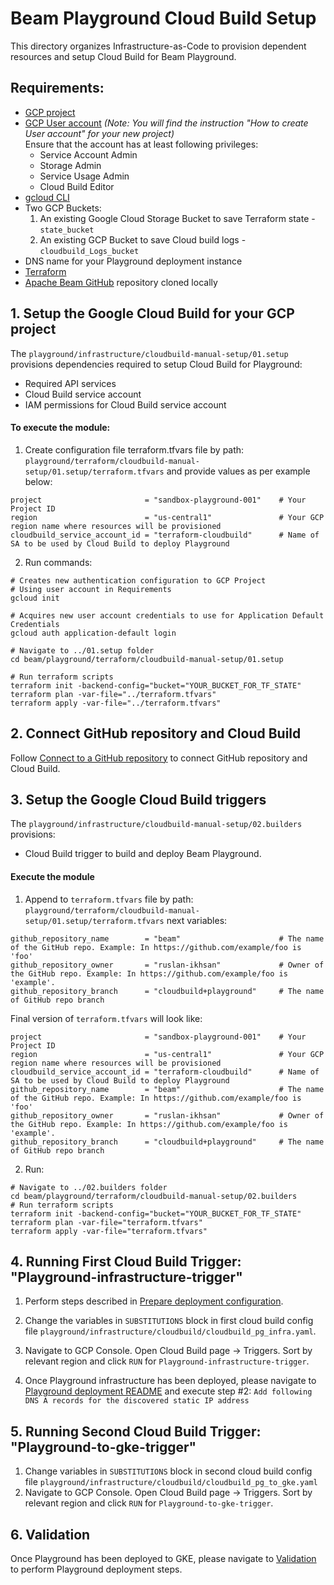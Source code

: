<!---
    Licensed to the Apache Software Foundation (ASF) under one
    or more contributor license agreements.  See the NOTICE file
    distributed with this work for additional information
    regarding copyright ownership.  The ASF licenses this file
    to you under the Apache License, Version 2.0 (the
    "License"); you may not use this file except in compliance
    with the License.  You may obtain a copy of the License at
      http://www.apache.org/licenses/LICENSE-2.0
    Unless required by applicable law or agreed to in writing,
    software distributed under the License is distributed on an
    "AS IS" BASIS, WITHOUT WARRANTIES OR CONDITIONS OF ANY
    KIND, either express or implied.  See the License for the
    specific language governing permissions and limitations
    under the License.
-->

# Beam Playground Cloud Build Setup

This directory organizes Infrastructure-as-Code to provision dependent resources and setup Cloud Build for Beam Playground.

## Requirements:

- [GCP project](https://cloud.google.com/resource-manager/docs/creating-managing-projects)
- [GCP User account](https://cloud.google.com/appengine/docs/standard/access-control?tab=python) _(Note: You will find the instruction "How to create User account" for your new project)_<br>
  Ensure that the account has at least following privileges:
    - Service Account Admin
    - Storage Admin
    - Service Usage Admin
    - Cloud Build Editor
- [gcloud CLI](https://cloud.google.com/sdk/docs/install-sdk)
- Two GCP Buckets:
  1. An existing Google Cloud Storage Bucket to save Terraform state - `state_bucket`
  2. An existing GCP Bucket to save Cloud build logs - `cloudbuild_Logs_bucket`
- DNS name for your Playground deployment instance
- [Terraform](https://www.terraform.io/)
- [Apache Beam GitHub](https://github.com/apache/beam) repository cloned locally

## 1. Setup the Google Cloud Build  for your GCP project

The `playground/infrastructure/cloudbuild-manual-setup/01.setup` provisions dependencies required to setup Cloud Build for Playground:
- Required API services
- Cloud Build service account
- IAM permissions for Cloud Build service account

#### To execute the module:

1. Create configuration file terraform.tfvars file by path: `playground/terraform/cloudbuild-manual-setup/01.setup/terraform.tfvars`
and provide values as per example below:

```
project                       = "sandbox-playground-001"    # Your Project ID
region                        = "us-central1"               # Your GCP region name where resources will be provisioned
cloudbuild_service_account_id = "terraform-cloudbuild"      # Name of SA to be used by Cloud Build to deploy Playground
```

2. Run commands:

```console
# Creates new authentication configuration to GCP Project
# Using user account in Requirements
gcloud init

# Acquires new user account credentials to use for Application Default Credentials
gcloud auth application-default login

# Navigate to ../01.setup folder
cd beam/playground/terraform/cloudbuild-manual-setup/01.setup

# Run terraform scripts
terraform init -backend-config="bucket="YOUR_BUCKET_FOR_TF_STATE"
terraform plan -var-file="../terraform.tfvars"
terraform apply -var-file="../terraform.tfvars"

```

## 2. Connect GitHub repository and Cloud Build
Follow [Connect to a GitHub repository](https://cloud.google.com/build/docs/automating-builds/github/connect-repo-github) to connect GitHub repository and Cloud Build.

## 3. Setup the Google Cloud Build triggers

The `playground/infrastructure/cloudbuild-manual-setup/02.builders` provisions:
- Cloud Build trigger to build and deploy Beam Playground.

#### Execute the module

1. Append to `terraform.tfvars` file by path: `playground/terraform/cloudbuild-manual-setup/01.setup/terraform.tfvars`
next variables:

```
github_repository_name        = "beam"                      # The name of the GitHub repo. Example: In https://github.com/example/foo is 'foo'
github_repository_owner       = "ruslan-ikhsan"             # Owner of the GitHub repo. Example: In https://github.com/example/foo is 'example'.
github_repository_branch      = "cloudbuild+playground"     # The name of GitHub repo branch
```

Final version of `terraform.tfvars` will look like:

```
project                       = "sandbox-playground-001"    # Your Project ID
region                        = "us-central1"               # Your GCP region name where resources will be provisioned
cloudbuild_service_account_id = "terraform-cloudbuild"      # Name of SA to be used by Cloud Build to deploy Playground
github_repository_name        = "beam"                      # The name of the GitHub repo. Example: In https://github.com/example/foo is 'foo'
github_repository_owner       = "ruslan-ikhsan"             # Owner of the GitHub repo. Example: In https://github.com/example/foo is 'example'.
github_repository_branch      = "cloudbuild+playground"     # The name of GitHub repo branch
```

2. Run:

```
# Navigate to ../02.builders folder
cd beam/playground/terraform/cloudbuild-manual-setup/02.builders
# Run terraform scripts
terraform init -backend-config="bucket="YOUR_BUCKET_FOR_TF_STATE"
terraform plan -var-file="terraform.tfvars"
terraform apply -var-file="terraform.tfvars"
```

## 4. Running First Cloud Build Trigger: "Playground-infrastructure-trigger"

1. Perform steps described in [Prepare deployment configuration](https://github.com/apache/beam/tree/Infra%2Bplayground-in-gke/playground/terraform#prepare-deployment-configuration).

2. Change the variables in `SUBSTITUTIONS` block in first cloud build config file `playground/infrastructure/cloudbuild/cloudbuild_pg_infra.yaml`.
3. Navigate to GCP Console. Open Cloud Build page -> Triggers. Sort by relevant region and click `RUN` for `Playground-infrastructure-trigger`.

4. Once Playground infrastructure has been deployed, please navigate to
[Playground deployment README](https://github.com/akvelon/beam/tree/Infra%2Bplayground-in-gke/playground/terraform#deploy-playground-infrastructure) and execute step #2:
`Add following DNS A records for the discovered static IP address`

## 5. Running Second Cloud Build Trigger: "Playground-to-gke-trigger"

1. Change variables in `SUBSTITUTIONS` block in second cloud build config file `playground/infrastructure/cloudbuild/cloudbuild_pg_to_gke.yaml`
2. Navigate to GCP Console. Open Cloud Build page -> Triggers. Sort by relevant region and click `RUN` for `Playground-to-gke-trigger`.

## 6. Validation

Once Playground has been deployed to GKE, please navigate to [Validation](https://github.com/akvelon/beam/tree/Infra%2Bplayground-in-gke/playground/terraform#validate-deployed-playground) to perform Playground deployment steps.